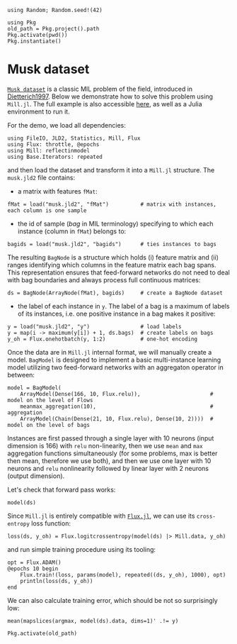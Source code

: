```@setup musk
using Random; Random.seed!(42)

using Pkg
old_path = Pkg.project().path
Pkg.activate(pwd())
Pkg.instantiate()
```

# Musk dataset
[`Musk dataset`](https://archive.ics.uci.edu/ml/datasets/Musk+(Version+2)) is a classic MIL problem of the field, introduced in [Dietterich1997](@cite). Below we demonstrate how to solve this problem using `Mill.jl`. The full example is also accessible [here](https://github.com/pevnak/Mill.jl/tree/master/docs/src/examples/musk/), as well as a Julia environment to run it.

For the demo, we load all dependencies:

```@example musk
using FileIO, JLD2, Statistics, Mill, Flux
using Flux: throttle, @epochs
using Mill: reflectinmodel
using Base.Iterators: repeated
```

and then load the dataset and transform it into a `Mill.jl` structure. The `musk.jld2` file contains:

* a matrix with features `fMat`:

```@repl musk
fMat = load("musk.jld2", "fMat")          # matrix with instances, each column is one sample
```

* the id of sample (*bag* in MIL terminology) specifying to which each instance (column in `fMat`) belongs to:

```@repl musk
bagids = load("musk.jld2", "bagids")      # ties instances to bags
```

The resulting `BagNode` is a structure which holds (i) feature matrix and (ii) ranges identifying which columns in the feature matrix each bag spans. This representation ensures that feed-forward networks do not need to deal with bag boundaries and always process full continuous matrices:

```@repl musk
ds = BagNode(ArrayNode(fMat), bagids)     # create a BagNode dataset
```

* the label of each instance in `y`.  The label of a bag is a maximum of labels of its instances, i.e. one positive instance in a bag makes it positive:

```@repl musk
y = load("musk.jld2", "y")                # load labels
y = map(i -> maximum(y[i]) + 1, ds.bags)  # create labels on bags
y_oh = Flux.onehotbatch(y, 1:2)           # one-hot encoding
```

Once the data are in `Mill.jl` internal format, we will manually create a model. `BagModel` is designed to implement a basic multi-instance learning model utilizing two feed-forward networks with an aggregaton operator in between:

```@repl musk
model = BagModel(
    ArrayModel(Dense(166, 10, Flux.relu)),                      # model on the level of Flows
    meanmax_aggregation(10),                                    # aggregation
    ArrayModel(Chain(Dense(21, 10, Flux.relu), Dense(10, 2))))  # model on the level of bags
```

Instances are first passed through a single layer with 10 neurons (input dimension is 166) with `relu` non-linearity, then we use `mean` and `max` aggregation functions simultaneously (for some problems, max is better then mean, therefore we use both), and then we use one layer with 10 neurons and `relu` nonlinearity followed by linear layer with 2 neurons (output dimension).

Let's check that forward pass works:

```@repl musk
model(ds)
```

Since `Mill.jl` is entirely compatible with [`Flux.jl`](https://fluxml.ai), we can use its `cross-entropy` loss function:

```@repl musk
loss(ds, y_oh) = Flux.logitcrossentropy(model(ds) |> Mill.data, y_oh)
```

and run simple training procedure using its tooling:

```@repl musk
opt = Flux.ADAM()
@epochs 10 begin
    Flux.train!(loss, params(model), repeated((ds, y_oh), 1000), opt)
    println(loss(ds, y_oh))
end
```

We can also calculate training error, which should be not so surprisingly low:

```@repl musk
mean(mapslices(argmax, model(ds).data, dims=1)' .!= y)
```

```@setup musk
Pkg.activate(old_path)
```
